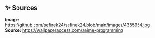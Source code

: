 ## ✨ Sources

**Image:** https://github.com/sefinek24/sefinek24/blob/main/images/4355954.jpg  
**Source:** https://wallpaperaccess.com/anime-programming
